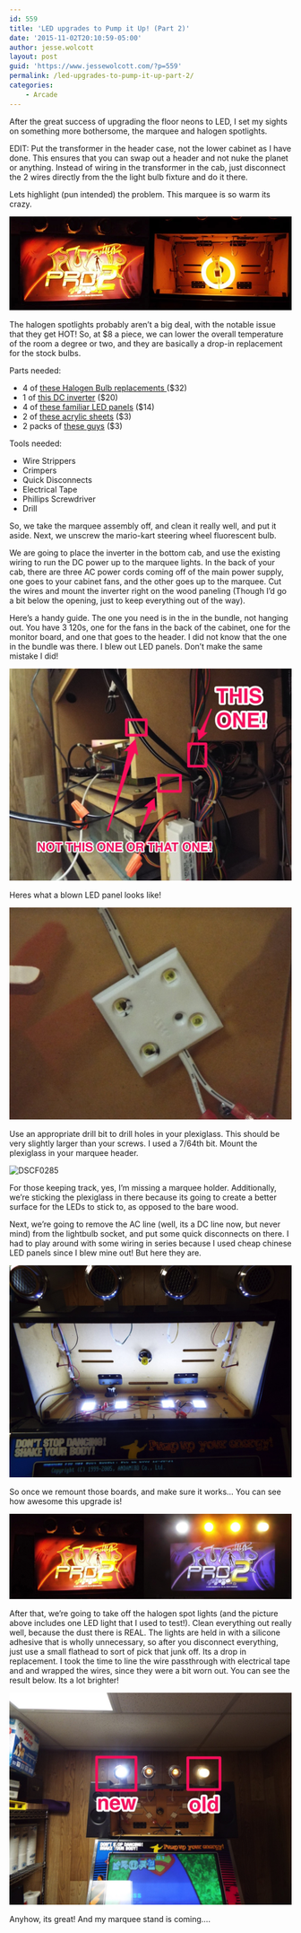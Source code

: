 ```yaml
---
id: 559
title: 'LED upgrades to Pump it Up! (Part 2)'
date: '2015-11-02T20:10:59-05:00'
author: jesse.wolcott
layout: post
guid: 'https://www.jessewolcott.com/?p=559'
permalink: /led-upgrades-to-pump-it-up-part-2/
categories:
    - Arcade
---
```


After the great success of upgrading the floor neons to LED, I set my sights on something more bothersome, the marquee and halogen spotlights.

EDIT: Put the transformer in the header case, not the lower cabinet as I have done. This ensures that you can swap out a header and not nuke the planet or anything. Instead of wiring in the transformer in the cab, just disconnect the 2 wires directly from the the light bulb fixture and do it there.

Lets highlight (pun intended) the problem. This marquee is so warm its crazy.

![Pump marquee gold](/assets/img/2015/11/pump-marquee-gold1.jpg)

The halogen spotlights probably aren’t a big deal, with the notable issue that they get HOT! So, at $8 a piece, we can lower the overall temperature of the room a degree or two, and they are basically a drop-in replacement for the stock bulbs.

Parts needed:

- 4 of [these Halogen Bulb replacements ](https://www.superbrightleds.com/moreinfo/boat-rv-bi-pin/4-watt-mr16-bulb-gx53-base-30-white/993/2409/)($32)
- 1 of [this DC inverter](https://www.superbrightleds.com/moreinfo/mean-well-constant-voltage-power-supply-12v/12vdc-waterproof-mean-well-led-power-supply--lpv-series/1172/2771/) ($20)
- 4 of [these familiar LED panels](https://www.superbrightleds.com/moreinfo/led-strips-and-bars/single-color-led-module-square-constant-current-sign-module-w-4-smd-leds/980/2393/) ($14)
- 2 of [these acrylic sheets](http://www.lowes.com/pd_55844-1638-11G0810A_1z0ylvs__?productId=3143395&pl=1) ($3)
- 2 packs of [these guys](http://www.homedepot.com/p/Everbilt-8-x-3-4-in-Zinc-Plated-Self-Drilling-Pan-Head-Phillips-Drive-Sheet-Metal-Screw-100-Piece-per-Pack-801042/204275119) ($3)

Tools needed:

- Wire Strippers
- Crimpers
- Quick Disconnects
- Electrical Tape
- Phillips Screwdriver
- Drill

So, we take the marquee assembly off, and clean it really well, and put it aside. Next, we unscrew the mario-kart steering wheel fluorescent bulb.

We are going to place the inverter in the bottom cab, and use the existing wiring to run the DC power up to the marquee lights. In the back of your cab, there are three AC power cords coming off of the main power supply, one goes to your cabinet fans, and the other goes up to the marquee. Cut the wires and mount the inverter right on the wood paneling (Though I’d go a bit below the opening, just to keep everything out of the way).

Here’s a handy guide. The one you need is in the in the bundle, not hanging out. You have 3 120s, one for the fans in the back of the cabinet, one for the monitor board, and one that goes to the header. I did not know that the one in the bundle was there. I blew out LED panels. Don’t make the same mistake I did!

![DSCF0296](/assets/img/2015/11/DSCF0296.jpg)

Heres what a blown LED panel looks like!

![DSCF0294](/assets/img/2015/11/DSCF0294.jpg)

Use an appropriate drill bit to drill holes in your plexiglass. This should be very slightly larger than your screws. I used a 7/64th bit. Mount the plexiglass in your marquee header.

![DSCF0285](/assets/img/2015/11/DSCF0285.jpg")

For those keeping track, yes, I’m missing a marquee holder. Additionally, we’re sticking the plexiglass in there because its going to create a better surface for the LEDs to stick to, as opposed to the bare wood.

Next, we’re going to remove the AC line (well, its a DC line now, but never mind) from the lightbulb socket, and put some quick disconnects on there. I had to play around with some wiring in series because I used cheap chinese LED panels since I blew mine out! But here they are.

![DSCF0300](/assets/img/2015/11/DSCF0300.jpg)

So once we remount those boards, and make sure it works… You can see how awesome this upgrade is!

![Untitled 1](/assets/img/2015/11/Untitled-1.jpg)

After that, we’re going to take off the halogen spot lights (and the picture above includes one LED light that I used to test!). Clean everything out really well, because the dust there is REAL. The lights are held in with a silicone adhesive that is wholly unnecessary, so after you disconnect everything, just use a small flathead to sort of pick that junk off. Its a drop in replacement. I took the time to line the wire passthrough with electrical tape and and wrapped the wires, since they were a bit worn out. You can see the result below. Its a lot brighter!

![DSCF0295](/assets/img/2015/11/DSCF0295.jpg)

Anyhow, its great! And my marquee stand is coming….
